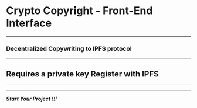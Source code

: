 # Crypto Copyright - Front-End Interface 
---
### Decentralized Copywriting to IPFS protocol 
---
Requires a private key 
Register with IPFS 
---
---
---

***Start Your Project !!!*** 


